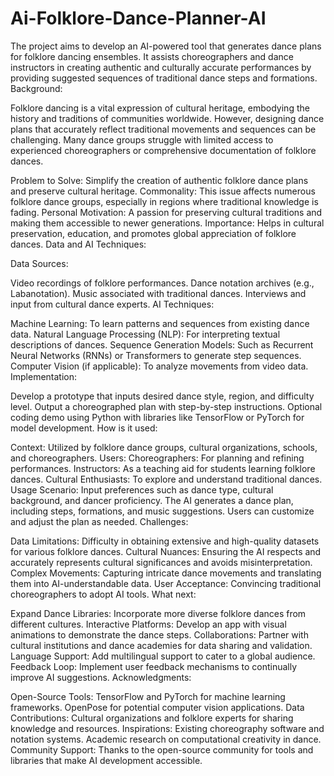 # Ai-Folklore-Dance-Planner-AI
The project aims to develop an AI-powered tool that generates dance plans for folklore dancing ensembles. It assists choreographers and dance instructors in creating authentic and culturally accurate performances by providing suggested sequences of traditional dance steps and formations.
Background:

Folklore dancing is a vital expression of cultural heritage, embodying the history and traditions of communities worldwide. However, designing dance plans that accurately reflect traditional movements and sequences can be challenging. Many dance groups struggle with limited access to experienced choreographers or comprehensive documentation of folklore dances.

Problem to Solve: Simplify the creation of authentic folklore dance plans and preserve cultural heritage.
Commonality: This issue affects numerous folklore dance groups, especially in regions where traditional knowledge is fading.
Personal Motivation: A passion for preserving cultural traditions and making them accessible to newer generations.
Importance: Helps in cultural preservation, education, and promotes global appreciation of folklore dances.
Data and AI Techniques:

Data Sources:

Video recordings of folklore performances.
Dance notation archives (e.g., Labanotation).
Music associated with traditional dances.
Interviews and input from cultural dance experts.
AI Techniques:

Machine Learning: To learn patterns and sequences from existing dance data.
Natural Language Processing (NLP): For interpreting textual descriptions of dances.
Sequence Generation Models: Such as Recurrent Neural Networks (RNNs) or Transformers to generate step sequences.
Computer Vision (if applicable): To analyze movements from video data.
Implementation:

Develop a prototype that inputs desired dance style, region, and difficulty level.
Output a choreographed plan with step-by-step instructions.
Optional coding demo using Python with libraries like TensorFlow or PyTorch for model development.
How is it used:

Context: Utilized by folklore dance groups, cultural organizations, schools, and choreographers.
Users:
Choreographers: For planning and refining performances.
Instructors: As a teaching aid for students learning folklore dances.
Cultural Enthusiasts: To explore and understand traditional dances.
Usage Scenario:
Input preferences such as dance type, cultural background, and dancer proficiency.
The AI generates a dance plan, including steps, formations, and music suggestions.
Users can customize and adjust the plan as needed.
Challenges:

Data Limitations: Difficulty in obtaining extensive and high-quality datasets for various folklore dances.
Cultural Nuances: Ensuring the AI respects and accurately represents cultural significances and avoids misinterpretation.
Complex Movements: Capturing intricate dance movements and translating them into AI-understandable data.
User Acceptance: Convincing traditional choreographers to adopt AI tools.
What next:

Expand Dance Libraries: Incorporate more diverse folklore dances from different cultures.
Interactive Platforms: Develop an app with visual animations to demonstrate the dance steps.
Collaborations: Partner with cultural institutions and dance academies for data sharing and validation.
Language Support: Add multilingual support to cater to a global audience.
Feedback Loop: Implement user feedback mechanisms to continually improve AI suggestions.
Acknowledgments:

Open-Source Tools:
TensorFlow and PyTorch for machine learning frameworks.
OpenPose for potential computer vision applications.
Data Contributions:
Cultural organizations and folklore experts for sharing knowledge and resources.
Inspirations:
Existing choreography software and notation systems.
Academic research on computational creativity in dance.
Community Support:
Thanks to the open-source community for tools and libraries that make AI development accessible.
